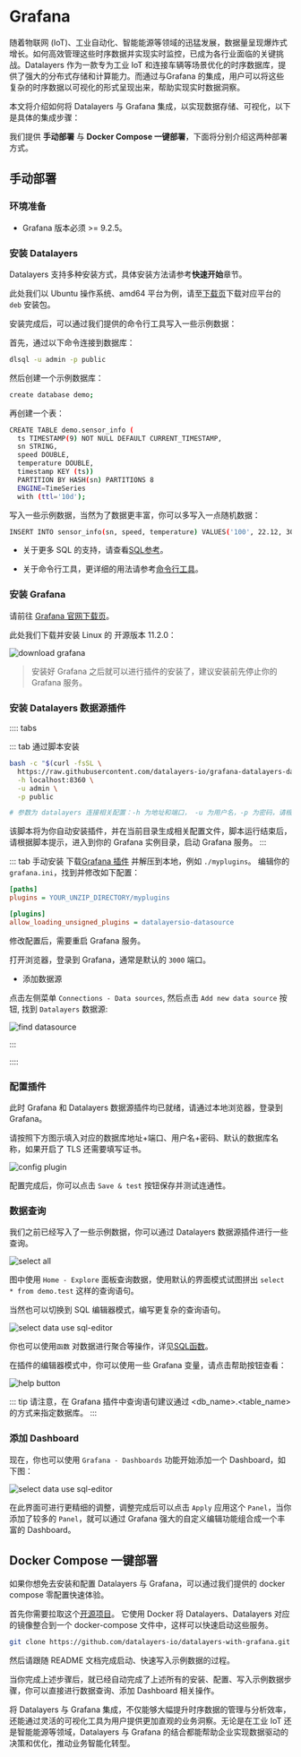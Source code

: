 # Grafana

随着物联网 (IoT)、工业自动化、智能能源等领域的迅猛发展，数据量呈现爆炸式增长。如何高效管理这些时序数据并实现实时监控，已成为各行业面临的关键挑战。Datalayers 作为一款专为工业 IoT 和连接车辆等场景优化的时序数据库，提供了强大的分布式存储和计算能力。而通过与Grafana 的集成，用户可以将这些复杂的时序数据以可视化的形式呈现出来，帮助实现实时数据洞察。

本文将介绍如何将 Datalayers 与 Grafana 集成，以实现数据存储、可视化，以下是具体的集成步骤：

我们提供 **手动部署** 与 **Docker Compose 一键部署**，下面将分别介绍这两种部署方式。

## 手动部署

### 环境准备

- Grafana 版本必须 >= 9.2.5。

### 安装 Datalayers

Datalayers 支持多种安装方式，具体安装方法请参考**快速开始**章节。

此处我们以 Ubuntu 操作系统、amd64 平台为例，请至[下载页](https://datalayers.cn/download?broker=ubuntu)下载对应平台的 `deb` 安装包。

安装完成后，可以通过我们提供的命令行工具写入一些示例数据：

首先，通过以下命令连接到数据库：

``` bash
dlsql -u admin -p public
```

然后创建一个示例数据库：

``` bash
create database demo;
```

再创建一个表：

``` bash
CREATE TABLE demo.sensor_info (
  ts TIMESTAMP(9) NOT NULL DEFAULT CURRENT_TIMESTAMP,
  sn STRING,
  speed DOUBLE,
  temperature DOUBLE,
  timestamp KEY (ts))
  PARTITION BY HASH(sn) PARTITIONS 8
  ENGINE=TimeSeries
  with (ttl='10d');
```

写入一些示例数据，当然为了数据更丰富，你可以多写入一点随机数据：

``` bash
INSERT INTO sensor_info(sn, speed, temperature) VALUES('100', 22.12, 30.8), ('101', 34.12, 40.6), ('102', 56.12, 52.3);
```

- 关于更多 SQL 的支持，请查看[SQL参考](../sql-reference/data-type.md)。

- 关于命令行工具，更详细的用法请参考[命令行工具](../getting-started/command-line-tool.md)。

### 安装 Grafana

请前往 [Grafana 官网下载页](https://grafana.com/grafana/download)。

此处我们下载并安装 Linux 的 开源版本 11.2.0：

![download grafana](../assets/datalayers-with-grafana/download_grafana.png)

> 安装好 Grafana 之后就可以进行插件的安装了，建议安装前先停止你的 Grafana 服务。

### 安装 Datalayers 数据源插件

:::: tabs

::: tab 通过脚本安装

``` bash
bash -c "$(curl -fsSL \
  https://raw.githubusercontent.com/datalayers-io/grafana-datalayers-datasource/main/install.sh)" -- \
  -h localhost:8360 \
  -u admin \
  -p public

# 参数为 datalayers 连接相关配置：-h 为地址和端口， -u 为用户名，-p 为密码，请根据实际情况修改
```

该脚本将为你自动安装插件，并在当前目录生成相关配置文件，脚本运行结束后，请根据脚本提示，进入到你的 Grafana 实例目录，启动 Grafana 服务。
:::

::: tab 手动安装
下载[Grafana 插件](https://github.com/datalayers-io/grafana-datalayers-datasource/releases) 并解压到本地，例如 `./myplugins`。
编辑你的 `grafana.ini`，找到并修改如下配置：

```ini
[paths]
plugins = YOUR_UNZIP_DIRECTORY/myplugins

[plugins]
allow_loading_unsigned_plugins = datalayersio-datasource
```

修改配置后，需要重启 Grafana 服务。

打开浏览器，登录到 Grafana，通常是默认的 `3000` 端口。

- 添加数据源

点击左侧菜单 `Connections - Data sources`, 然后点击 `Add new data source` 按钮, 找到 `Datalayers` 数据源:

![find datasource](../assets/find_datasource.png)

:::

::::

### 配置插件

此时 Grafana 和 Datalayers 数据源插件均已就绪，请通过本地浏览器，登录到 Grafana。

请按照下方图示填入对应的数据库地址+端口、用户名+密码、默认的数据库名称，如果开启了 TLS 还需要填写证书。

![config plugin](../assets/datalayers-with-grafana/config_datasource.png)

配置完成后，你可以点击 `Save & test` 按钮保存并测试连通性。

### 数据查询

我们之前已经写入了一些示例数据，你可以通过 Datalayers 数据源插件进行一些查询。

![select all](../assets/datalayers-with-grafana/select_all_example.jpg)

图中使用 `Home - Explore` 面板查询数据，使用默认的界面模式试图拼出 `select * from demo.test` 这样的查询语句。

当然也可以切换到 SQL 编辑器模式，编写更复杂的查询语句。

![select data use sql-editor](../assets/datalayers-with-grafana/switch_to_sql_editor.jpg)

你也可以使用`函数` 对数据进行聚合等操作，详见[SQL函数](../sql-reference/aggregation.html)。

在插件的编辑器模式中，你可以使用一些 Grafana 变量，请点击帮助按钮查看：

![help button](../assets/datalayers-with-grafana/plugin_help.png)

::: tip
请注意，在 Grafana 插件中查询语句建议通过 <db_name>.<table_name> 的方式来指定数据库。
:::

### 添加 Dashboard

现在，你也可以使用 `Grafana - Dashboards` 功能开始添加一个 Dashboard，如下图：

![select data use sql-editor](../assets/datalayers-with-grafana/dashboard.jpg)

在此界面可进行更精细的调整，调整完成后可以点击 `Apply` 应用这个 `Panel`，当你添加了较多的 `Panel`，就可以通过 Grafana 强大的自定义编辑功能组合成一个丰富的 Dashboard。

## Docker Compose 一键部署

如果你想免去安装和配置 Datalayers 与 Grafana，可以通过我们提供的 docker compose 零配置快速体验。

首先你需要拉取这个[开源项目](https://github.com/datalayers-io/datalayers-with-grafana)。 它使用 Docker 将 Datalayers、Datalayers 对应的镜像整合到一个 docker-compose 文件中，这样可以快速启动这些服务。

``` bash
git clone https://github.com/datalayers-io/datalayers-with-grafana.git
```

然后请跟随 README 文档完成启动、快速写入示例数据的过程。

当你完成上述步骤后，就已经自动完成了上述所有的安装、配置、写入示例数据步骤，你可以直接进行数据查询、添加 Dashboard 相关操作。

将 Datalayers 与 Grafana 集成，不仅能够大幅提升时序数据的管理与分析效率，还能通过灵活的可视化工具为用户提供更加直观的业务洞察。无论是在工业 IoT 还是智能能源等领域，Datalayers 与 Grafana 的结合都能帮助企业实现数据驱动的决策和优化，推动业务智能化转型。
